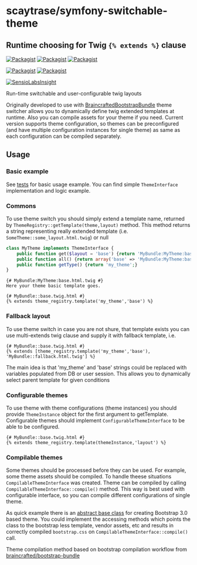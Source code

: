 # scaytrase/symfony-switchable-theme

Runtime choosing for Twig `{% extends %}` clause
--

[![Packagist](https://img.shields.io/packagist/dd/scaytrase/symfony-switchable-theme.svg)]()
[![Packagist](https://img.shields.io/packagist/dm/scaytrase/symfony-switchable-theme.svg)]()
[![Packagist](https://img.shields.io/packagist/dt/scaytrase/symfony-switchable-theme.svg)]()

[![Packagist](https://img.shields.io/packagist/v/scaytrase/symfony-switchable-theme.svg)]()
[![Packagist](https://img.shields.io/packagist/l/scaytrase/symfony-switchable-theme.svg)]()

[![SensioLabsInsight](https://insight.sensiolabs.com/projects/344dac6d-0e27-4b59-84bb-6d0ed28980c0/big.png)](https://insight.sensiolabs.com/projects/344dac6d-0e27-4b59-84bb-6d0ed28980c0)

Run-time switchable and user-configurable twig layouts

Originally developed to use with [BraincraftedBootstrapBundle](http://bootstrap.braincrafted.com/) theme switcher allows you to dynamically define twig extended templates at runtime. Also you can compile assets for your theme if you need.
Current version supports theme configuration, so themes can be preconfigured (and have multiple configuration instances for single theme) as same as each configuration can be compiled separately.

## Usage

### Basic example

See [tests](src/ScayTrase/SwitchableThemeBundle/Tests/Core/ThemeTest.php) for basic usage example.  You can find simple `ThemeInterface` implementation and logic example.

### Commons

To use theme switch you should simply extend a template name, returned by ``` ThemeRegistry::getTemplate(theme,layout) ``` method. This method returns a string representing really extended template (i.e. ```SomeTheme::some_layout.html.twig```) or null

```php
class MyTheme implements ThemeInterface {
    public function get($layout = 'base') {return 'MyBundle:MyTheme:base.html.twig';}
    public function all() {return array('base' => 'MyBundle:MyTheme:base.html.twig');}
    public function getType() {return 'my_theme';}
}
```

```twig
{# MyBundle:MyTheme:base.html.twig #}
Here your theme basic template goes.
```

```twig
{# MyBundle::base.twig.html #}
{% extends theme_registry.template('my_theme','base') %}
```

### Fallback layout

To use theme switch in case you are not shure, that template exists you can use multi-extends twig clause and supply it with fallback template, i.e.

```twig
{# MyBundle::base.twig.html #}
{% extends [theme_registry.template('my_theme','base'), 'MyBundle::fallback.html.twig'] %}
```

The main idea is that 'my_theme' and 'base' strings could be replaced with variables populated from DB or user session. This allows you to dynamically select parent template for given conditions

### Configurable themes

To use theme with theme configurations (theme instances) you should provide ```ThemeInstance``` object for the first argument to getTemplate. Configurable themes should implement `ConfigurableThemeInterface` to be able to be configured.

```twig
{# MyBundle::base.twig.html #}
{% extends theme_registry.template(themeInstance,'layout') %}
```

### Compilable themes

Some themes should be processed before they can be used. For example, some theme assets should be compiled. To handle theese situations `CompilableThemeInterface` was created. Theme can be compiled by calling `CompilableThemeInterface::compile()` method. This way is best used with configurable interface, so you can compile different configurations of single theme.

As quick example there is an [abstract base class](src/ScayTrase/Themes/Bootstrap/Core/AbstractConfigurableBootstrapTheme.php)  for creating Bootstrap 3.0 based theme. You could implement the accessing methods which points the class to the bootstrap less template, vendor assets, etc and results in correctly compiled `bootstrap.css` on  `CompilableThemeInterface::compile()` call.

Theme compilation method based on bootstrap compilation workflow from [braincrafted/bootstrap-bundle](https://github.com/braincrafted/bootstrap-bundle)

